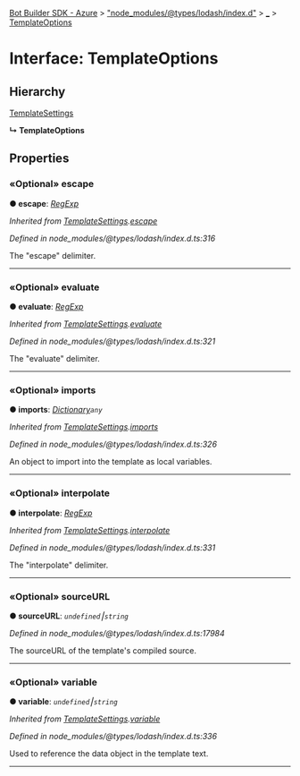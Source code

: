 [Bot Builder SDK - Azure](../README.md) > ["node_modules/@types/lodash/index.d"](../modules/_node_modules__types_lodash_index_d_.md) > [_](../modules/_node_modules__types_lodash_index_d_._.md) > [TemplateOptions](../interfaces/_node_modules__types_lodash_index_d_._.templateoptions.md)



# Interface: TemplateOptions

## Hierarchy


 [TemplateSettings](_node_modules__types_lodash_index_d_._.templatesettings.md)

**↳ TemplateOptions**








## Properties
<a id="escape"></a>

### «Optional» escape

**●  escape**:  *[RegExp](_node_modules__types_node_index_d_.nodejs.global.md#regexp)* 

*Inherited from [TemplateSettings](_node_modules__types_lodash_index_d_._.templatesettings.md).[escape](_node_modules__types_lodash_index_d_._.templatesettings.md#escape)*

*Defined in node_modules/@types/lodash/index.d.ts:316*



The "escape" delimiter.




___

<a id="evaluate"></a>

### «Optional» evaluate

**●  evaluate**:  *[RegExp](_node_modules__types_node_index_d_.nodejs.global.md#regexp)* 

*Inherited from [TemplateSettings](_node_modules__types_lodash_index_d_._.templatesettings.md).[evaluate](_node_modules__types_lodash_index_d_._.templatesettings.md#evaluate)*

*Defined in node_modules/@types/lodash/index.d.ts:321*



The "evaluate" delimiter.




___

<a id="imports"></a>

### «Optional» imports

**●  imports**:  *[Dictionary](_node_modules__types_lodash_index_d_._.dictionary.md)`any`* 

*Inherited from [TemplateSettings](_node_modules__types_lodash_index_d_._.templatesettings.md).[imports](_node_modules__types_lodash_index_d_._.templatesettings.md#imports)*

*Defined in node_modules/@types/lodash/index.d.ts:326*



An object to import into the template as local variables.




___

<a id="interpolate"></a>

### «Optional» interpolate

**●  interpolate**:  *[RegExp](_node_modules__types_node_index_d_.nodejs.global.md#regexp)* 

*Inherited from [TemplateSettings](_node_modules__types_lodash_index_d_._.templatesettings.md).[interpolate](_node_modules__types_lodash_index_d_._.templatesettings.md#interpolate)*

*Defined in node_modules/@types/lodash/index.d.ts:331*



The "interpolate" delimiter.




___

<a id="sourceurl"></a>

### «Optional» sourceURL

**●  sourceURL**:  *`undefined`⎮`string`* 

*Defined in node_modules/@types/lodash/index.d.ts:17984*



The sourceURL of the template's compiled source.




___

<a id="variable"></a>

### «Optional» variable

**●  variable**:  *`undefined`⎮`string`* 

*Inherited from [TemplateSettings](_node_modules__types_lodash_index_d_._.templatesettings.md).[variable](_node_modules__types_lodash_index_d_._.templatesettings.md#variable)*

*Defined in node_modules/@types/lodash/index.d.ts:336*



Used to reference the data object in the template text.




___


